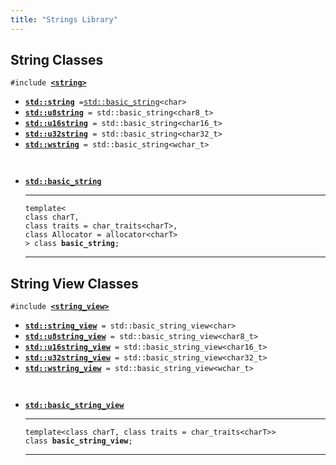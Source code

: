 ```yaml
---
title: "Strings Library"
---
```


## String Classes

`#include `[**`<string>`**]()

- [**`std::string`**]()` =`[`std::basic_string`]()`<char>`
- [**`std::u8string`**]()` = std::basic_string<char8_t>`
- [**`std::u16string`**]()` = std::basic_string<char16_t>`
- [**`std::u32string`**]()` = std::basic_string<char32_t>`
- [**`std::wstring`**]()` = std::basic_string<wchar_t>`

` `

- [**`std::basic_string`**]()

  ***

  `template<`\
  `class charT,`\
  `class traits = char_traits<charT>,`\
  `class Allocator = allocator<charT>`\
  `> class `**`basic_string`**`;`

  ***

## String View Classes

`#include `[**`<string_view>`**]()

- [**`std::string_view`**]()` = std::basic_string_view<char>`
- [**`std::u8string_view`**]()` = std::basic_string_view<char8_t>`
- [**`std::u16string_view`**]()` = std::basic_string_view<char16_t>`
- [**`std::u32string_view`**]()` = std::basic_string_view<char32_t>`
- [**`std::wstring_view`**]()` = std::basic_string_view<wchar_t>`

` `

- [**`std::basic_string_view`**]()

  ***

  `template<class charT, class traits = char_traits<charT>>`\
  `class `**`basic_string_view`**`;`

  ***
